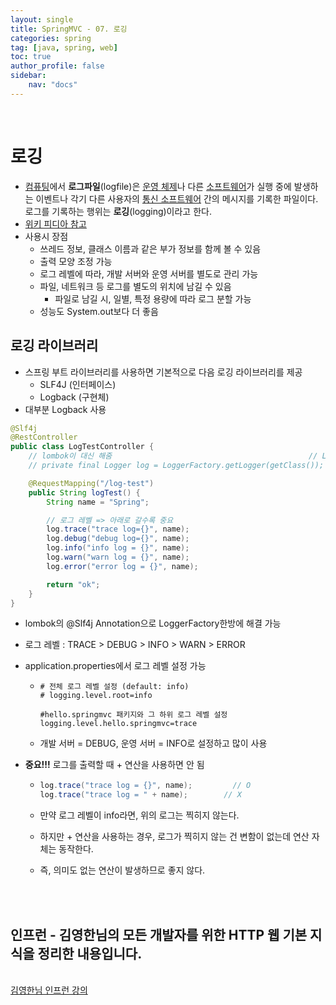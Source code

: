 ```yaml
---
layout: single
title: SpringMVC - 07. 로깅
categories: spring
tag: [java, spring, web]
toc: true 
author_profile: false
sidebar:
    nav: "docs"
---
```


<br/>

# 로깅

- [컴퓨팅](https://ko.wikipedia.org/wiki/컴퓨팅)에서 **로그파일**(logfile)은 [운영 체제](https://ko.wikipedia.org/wiki/운영_체제)나 다른 [소프트웨어](https://ko.wikipedia.org/wiki/소프트웨어)가 실행 중에 발생하는 이벤트나 각기 다른 사용자의 [통신 소프트웨어](https://ko.wikipedia.org/wiki/통신_소프트웨어) 간의 메시지를 기록한 파일이다. 로그를 기록하는 행위는 **로깅**(logging)이라고 한다.
- [위키 피디아 참고](https://ko.wikipedia.org/wiki/%EB%A1%9C%EA%B7%B8%ED%8C%8C%EC%9D%BC)
- 사용시 장점
  - 쓰레드 정보, 클래스 이름과 같은 부가 정보를 함께 볼 수 있음
  - 출력 모양 조정 가능
  - 로그 레벨에 따라, 개발 서버와 운영 서버를 별도로 관리 가능
  - 파일, 네트워크 등 로그를 별도의 위치에 남길 수 있음
    - 파일로 남길 시, 일별, 특정 용량에 따라 로그 분할 가능
  - 성능도 System.out보다 더 좋음

## 로깅 라이브러리

- 스프링 부트 라이브러리를 사용하면 기본적으로 다음 로깅 라이브러리를 제공
  - SLF4J (인터페이스)
  - Logback (구현체)
- 대부분 Logback 사용

```java
@Slf4j
@RestController
public class LogTestController {
    // lombok이 대신 해줌                                            // LogTestController.class
    // private final Logger log = LoggerFactory.getLogger(getClass());

    @RequestMapping("/log-test")
    public String logTest() {
        String name = "Spring";

        // 로그 레벨 => 아래로 갈수록 중요
        log.trace("trace log={}", name);
        log.debug("debug log={}", name);
        log.info("info log = {}", name);
        log.warn("warn log = {}", name);
        log.error("error log = {}", name);

        return "ok";
    }
}
```

- lombok의 @Slf4j Annotation으로 LoggerFactory한방에 해결 가능

- 로그 레벨 : TRACE > DEBUG > INFO > WARN > ERROR

- application.properties에서 로그 레벨 설정 가능

  - ```
    # 전체 로그 레벨 설정 (default: info)
    # logging.level.root=info
    
    #hello.springmvc 패키지와 그 하위 로그 레벨 설정
    logging.level.hello.springmvc=trace
    ```

  - 개발 서버 = DEBUG, 운영 서버 = INFO로 설정하고 많이 사용

- **중요!!!** 로그를 출력할 때 + 연산을 사용하면 안 됨

  - ```java
    log.trace("trace log = {}", name);         // O
    log.trace("trace log = " + name);        // X

  - 만약 로그 레벨이 info라면, 위의 로그는 찍히지 않는다.

  - 하지만 + 연산을 사용하는 경우, 로그가 찍히지 않는 건 변함이 없는데 연산 자체는 동작한다.

  - 즉, 의미도 없는 연산이 발생하므로 좋지 않다.

<br/>


<div class='notice--warning'>
    <br/>
    <h2>
       인프런 - 김영한님의 <strong>모든 개발자를 위한 HTTP 웹 기본 지식</strong>을 정리한 내용입니다. <br/> 
    </h2><br/>
    <a href="https://www.inflearn.com/course/http-%EC%9B%B9-%EB%84%A4%ED%8A%B8%EC%9B%8C%ED%81%AC/dashboard" class="btn btn--info">김영한님 인프런 강의</a><br/>
    <br/>
</div>
